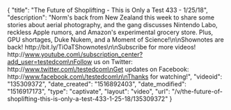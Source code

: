 {
    "title": "The Future of Shoplifting - This is Only a Test 433 - 1\/25\/18",
    "description": "Norm's back from New Zealand this week to share some stories about aerial photography, and the gang discusses Nintendo Labo, reckless Apple rumors, and Amazon's experimental grocery store. Plus, GPU shortages, Duke Nukem, and a Moment of Science!\n\nShownotes are back! http:\/\/bit.ly\/TiOaTShownotes\n\nSubscribe for more videos! http:\/\/www.youtube.com\/subscription_center?add_user=testedcom\nFollow us on Twitter: http:\/\/www.twitter.com\/testedcom\nGet updates on Facebook: http:\/\/www.facebook.com\/testedcom\n\nThanks for watching!",
    "videoid": "135309372",
    "date_created": "1516892403",
    "date_modified": "1516917173",
    "type": "captivate",
    "layout": "video",
    "url": "\/v\/the-future-of-shoplifting-this-is-only-a-test-433-1-25-18\/135309372"
}